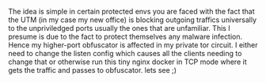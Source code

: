 The idea is simple in certain protected envs you are faced with the fact that the UTM (in my case my new office) is blocking outgoing traffics universally to the unpriviledged ports usually the ones that are unfamiliar. This I presume is due to the fact
to protect themselves any malware infection. Hence my higher-port obfuscator is affected in my private tor circuit. I either need to change the listen config which causes all the clients needing to change that or otherwise run this tiny nginx docker in 
TCP mode where it gets the traffic and passes to obfuscator. lets see ;)

